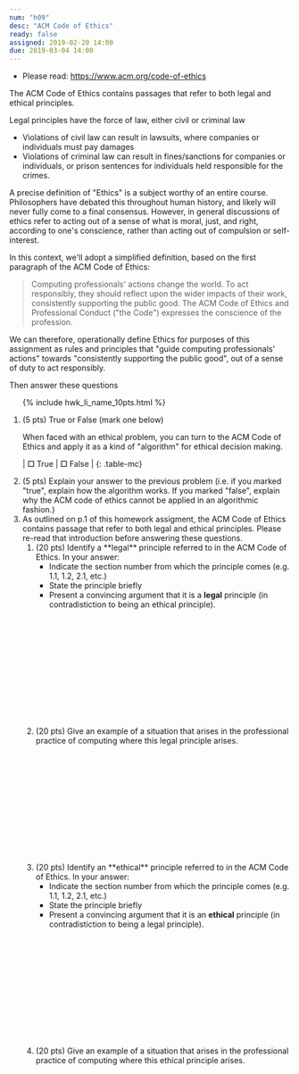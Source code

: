 ```yaml
---
num: "h09"
desc: "ACM Code of Ethics"
ready: false
assigned: 2019-02-20 14:00
due: 2019-03-04 14:00
---
```


<div style="display:none;">https://ucsb-cs48.github.io/w19/hwk/h09/</div>

* Please read: <https://www.acm.org/code-of-ethics>

 The ACM Code of Ethics contains passages that refer to both legal and ethical principles.  

Legal principles have the force of law, either civil or criminal law
* Violations of civil law can result in lawsuits, where companies or individuals must pay damages
* Violations of criminal law can result in fines/sanctions for companies or individuals, or prison sentences for individuals held  responsible for the crimes.

A precise definition of "Ethics" is a subject worthy of an entire course.  Philosophers have debated this throughout human history, and likely will never fully come to a final consensus.  However, in general discussions of ethics refer to acting out of a sense of what is moral, just, and right, according to one's conscience, rather than acting out of compulsion or self-interest. 

In this context, we'll adopt a simplified definition, based on the first paragraph of the ACM Code of Ethics:

> Computing professionals' actions change the world. To act responsibly, they should reflect upon the wider impacts of their work, consistently supporting the public good. The ACM Code of Ethics and Professional Conduct ("the Code") expresses the conscience of the profession.

We can therefore, operationally define Ethics for purposes of this assignment as rules and principles that "guide computing professionals' actions" towards "consistently supporting the public good", out of a sense of duty to act responsibly.   

Then answer these questions

<ol>

{% include hwk_li_name_10pts.html %}

<li style="margin-bottom:1em;" markdown="1">  (5 pts) True or False (mark one below)

When faced with an ethical problem, you can turn to the ACM Code of Ethics and apply it as a kind of "algorithm" for ethical decision making.

<style>
.table-mc b {font-size: 200%; }
.table-mc td {padding: 1em; }
</style>

| <b>☐</b> True | <b>☐</b> False |
{: .table-mc}

</li>

<li style="margin-bottom:0em;" markdown="1"> (5 pts) Explain your answer to the previous problem (i.e. if you marked "true", explain how the algorithm works.  If you marked "false", explain why the ACM code of ethics cannot be applied in an algorithmic fashion.)

<div class="pagebreak">
</div>

</li>

<li markdown="1"> As outlined on p.1 of this homework assigment, the ACM Code of Ethics contains passage that refer to both legal and ethical principles.    Please re-read that introduction before answering these questions.

<ol>

<li style="margin-bottom:15em;" markdown="1"> (20 pts) Identify a **legal** principle referred to in the ACM Code of Ethics.  In your answer:

* Indicate the section number from which the principle comes (e.g. 1.1, 1.2, 2.1, etc.)
* State the principle briefly
* Present a convincing argument that it is a **legal** principle (in contradistiction to being an ethical principle).
</li>

<li style="margin-bottom:15em;" markdown="1"> (20 pts) Give an example of a situation that arises in the professional practice of computing where this legal principle arises.
</li>


<li style="margin-bottom:15em;" markdown="1"> (20 pts) Identify an **ethical** principle referred to in the ACM Code of Ethics.  In your answer:

* Indicate the section number from which the principle comes (e.g. 1.1, 1.2, 2.1, etc.)
* State the principle briefly
* Present a convincing argument that it is an **ethical** principle (in contradistiction to being a legal principle).
</li>

<li style="margin-bottom:15em;" markdown="1"> (20 pts) Give an example of a situation that arises in the professional practice of computing where this ethical principle arises.
</li>

</ol>

